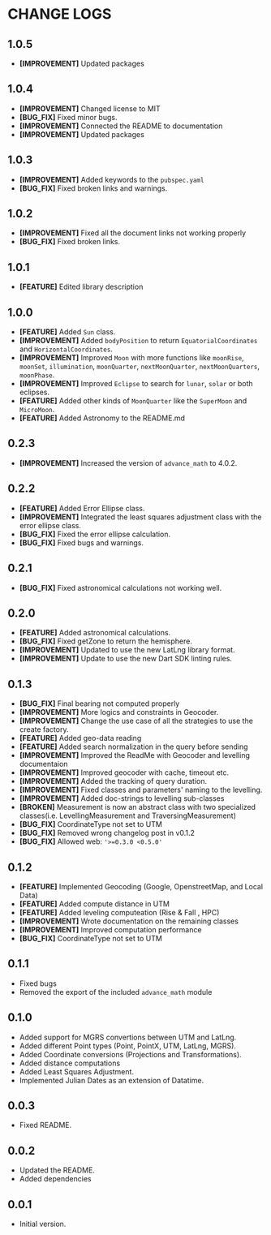 # CHANGE LOGS

## 1.0.5

* **[IMPROVEMENT]** Updated packages

## 1.0.4

* **[IMPROVEMENT]** Changed license to MIT
* **[BUG_FIX]** Fixed minor bugs.
* **[IMPROVEMENT]** Connected the README to documentation
* **[IMPROVEMENT]** Updated packages

## 1.0.3

* **[IMPROVEMENT]** Added keywords to the `pubspec.yaml`
* **[BUG_FIX]** Fixed broken links and warnings.

## 1.0.2

* **[IMPROVEMENT]** Fixed all the document links not working properly
* **[BUG_FIX]** Fixed broken links.

## 1.0.1

* **[FEATURE]** Edited library description

## 1.0.0

* **[FEATURE]** Added `Sun` class.
* **[IMPROVEMENT]** Added `bodyPosition` to return `EquatorialCoordinates` and `HorizontalCoordinates`.
* **[IMPROVEMENT]** Improved `Moon` with more functions like `moonRise`, `moonSet`, `illumination`, `moonQuarter`, `nextMoonQuarter`, `nextMoonQuarters`, `moonPhase`.
* **[IMPROVEMENT]** Improved `Eclipse` to search for `lunar`, `solar` or both eclipses.
* **[FEATURE]** Added other kinds of `MoonQuarter` like the `SuperMoon` and `MicroMoon`.
* **[FEATURE]** Added Astronomy to the README.md

## 0.2.3

* **[IMPROVEMENT]** Increased the version of `advance_math` to 4.0.2.

## 0.2.2

* **[FEATURE]** Added Error Ellipse class.
* **[IMPROVEMENT]** Integrated the least squares adjustment class with the error ellipse class.
* **[BUG_FIX]** Fixed the error ellipse calculation.
* **[BUG_FIX]** Fixed bugs and warnings.

## 0.2.1

* **[BUG_FIX]** Fixed astronomical calculations not working well.

## 0.2.0

* **[FEATURE]** Added astronomical calculations.
* **[BUG_FIX]** Fixed getZone to return the hemisphere.
* **[IMPROVEMENT]** Updated to use the new LatLng library format.
* **[IMPROVEMENT]** Update to use the new Dart SDK linting rules.

## 0.1.3

* **[BUG_FIX]** Final bearing not computed properly
* **[IMPROVEMENT]** More logics and constraints in Geocoder.
* **[IMPROVEMENT]** Change the use case of all the strategies to use the create factory.
* **[FEATURE]** Added geo-data reading
* **[FEATURE]** Added search normalization in the query before sending
* **[IMPROVEMENT]** Improved the ReadMe with Geocoder and levelling documentaion
* **[IMPROVEMENT]** Improved geocoder with cache, timeout etc.
* **[IMPROVEMENT]** Added the tracking of query duration.
* **[IMPROVEMENT]** Fixed classes and parameters' naming to the levelling.
* **[IMPROVEMENT]** Added doc-strings to levelling sub-classes
* **[BROKEN]** Measurement is now an abstract class with two specialized classes(i.e. LevellingMeasurement and TraversingMeasurement)
* **[BUG_FIX]** CoordinateType not set to UTM
* **[BUG_FIX]** Removed wrong changelog post in v0.1.2
* **[BUG_FIX]** Allowed web: `'>=0.3.0 <0.5.0'`

## 0.1.2

* **[FEATURE]** Implemented Geocoding (Google, OpenstreetMap, and Local Data)
* **[FEATURE]** Added compute distance in UTM
* **[FEATURE]** Added leveling computeation (Rise & Fall , HPC)
* **[IMPROVEMENT]** Wrote documentation on the remaining classes
* **[IMPROVEMENT]** Improved computation performance
* **[BUG_FIX]** CoordinateType not set to UTM

## 0.1.1

* Fixed bugs
* Removed the export of the included `advance_math` module

## 0.1.0

* Added support for MGRS convertions between UTM and LatLng.
* Added different Point types (Point, PointX, UTM, LatLng, MGRS).
* Added Coordinate conversions (Projections and Transformations).
* Added distance computations
* Added Least Squares Adjustment.
* Implemented Julian Dates as an extension of Datatime.

## 0.0.3

* Fixed README.

## 0.0.2

* Updated the README.
* Added dependencies

## 0.0.1

* Initial version.
